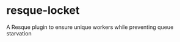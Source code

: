 resque-locket
=============

A Resque plugin to ensure unique workers while preventing queue starvation

